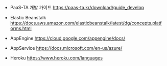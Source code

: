 - PaaS-TA 개발 가이드
https://paas-ta.kr/download/guide_develop

- Elastic Beanstalk
https://docs.aws.amazon.com/elasticbeanstalk/latest/dg/concepts.platforms.html

- AppEngine
https://cloud.google.com/appengine/docs/

- AppService
https://docs.microsoft.com/en-us/azure/

- Heroku
https://www.heroku.com/languages 

